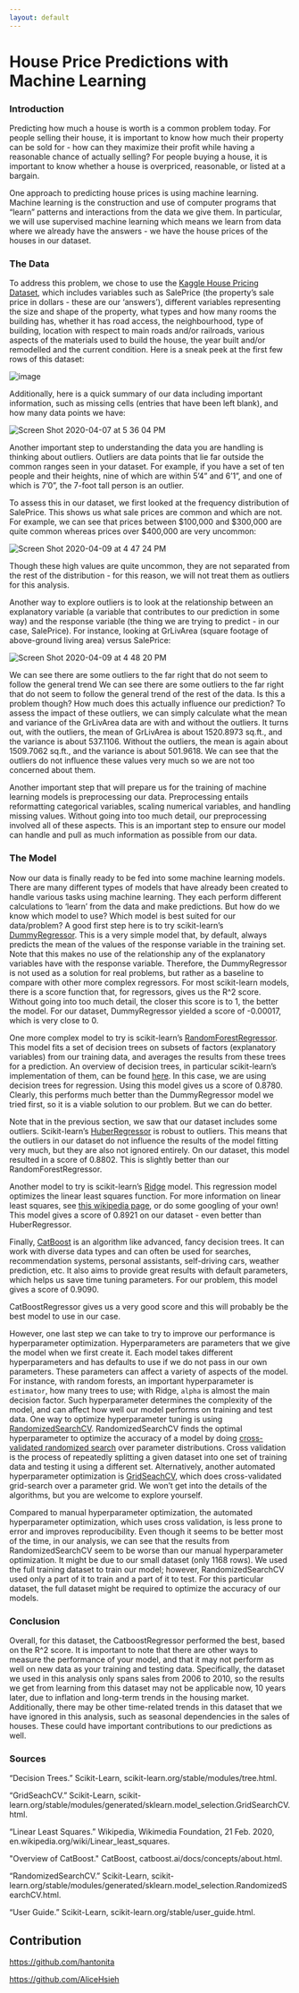 ```yaml
---
layout: default
---
```


# House Price Predictions with Machine Learning

### Introduction

Predicting how much a house is worth is a common problem today. For people selling their house, it is important to know how much their property can be sold for - how can they maximize their profit while having a reasonable chance of actually selling? For people buying a house, it is important to know whether a house is overpriced, reasonable, or listed at a bargain.

One approach to predicting house prices is using machine learning. Machine learning is the construction and use of computer programs that “learn” patterns and interactions from the data we give them. In particular, we will use supervised machine learning which means we learn from data where we already have the answers - we have the house prices of the houses in our dataset. 


### The Data

To address this problem, we chose to use the [Kaggle House Pricing Dataset](https://www.kaggle.com/c/home-data-for-ml-course/overview), which includes variables such as SalePrice (the property’s sale price in dollars - these are our ‘answers’), different variables representing the size and shape of the property, what types and how many rooms the building has, whether it has road access, the neighbourhood, type of building, location with respect to main roads and/or railroads, various aspects of the materials used to build the house, the year built and/or remodelled and the current condition. Here is a sneak peek at the first few rows of this dataset:

![image](https://media.github.students.cs.ubc.ca/user/7101/files/1f641580-79d1-11ea-84b1-3a2453ac1781)

Additionally, here is a quick summary of our data including important information, such as missing cells (entries that have been left blank), and how many data points we have: 

![Screen Shot 2020-04-07 at 5 36 04 PM](https://media.github.students.cs.ubc.ca/user/7101/files/3efb3e00-79d1-11ea-8f77-e76fdb6cf1e9)

Another important step to understanding the data you are handling is thinking about outliers. Outliers are data points that lie far outside the common ranges seen in your dataset. For example, if you have a set of ten people and their heights, nine of which are within 5’4” and 6’1”, and one of which is 7’0”, the 7-foot tall person is an outlier. 

To assess this in our dataset, we first looked at the frequency distribution of SalePrice. This shows us what sale prices are common and which are not. For example, we can see that prices between $100,000 and $300,000 are quite common whereas prices over $400,000 are very uncommon:

![Screen Shot 2020-04-09 at 4 47 24 PM](https://media.github.students.cs.ubc.ca/user/7101/files/239c3b80-7a82-11ea-8209-05eccd98bc78)

Though these high values are quite uncommon, they are not separated from the rest of the distribution - for this reason, we will not treat them as outliers for this analysis. 

Another way to explore outliers is to look at the relationship between an explanatory variable (a variable that contributes to our prediction in some way) and the response variable (the thing we are trying to predict - in our case, SalePrice). For instance, looking at GrLivArea (square footage of above-ground living area) versus SalePrice:

![Screen Shot 2020-04-09 at 4 48 20 PM](https://media.github.students.cs.ubc.ca/user/7101/files/42023700-7a82-11ea-97d8-76f57f228cee)

We can see there are some outliers to the far right that do not seem to follow the general trend We can see there are some outliers to the far right that do not seem to follow the general trend of the rest of the data. Is this a problem though? How much does this actually influence our prediction? To assess the impact of these outliers, we can simply calculate what the mean and variance of the GrLivArea data are with and without the outliers. It turns out, with the outliers, the mean of GrLivArea is about 1520.8973 sq.ft., and the variance is about 537.1106. Without the outliers, the mean is again about 1509.7062 sq.ft., and the variance is about 501.9618. We can see that the outliers do not influence these values very much so we are not too concerned about them. 

Another important step that will prepare us for the training of machine learning models is preprocessing our data. Preprocessing entails reformatting categorical variables, scaling numerical variables, and handling missing values. Without going into too much detail, our preprocessing involved all of these aspects. This is an important step to ensure our model can handle and pull as much information as possible from our data. 

### The Model

Now our data is finally ready to be fed into some machine learning models. There are many different types of models that have already been created to handle various tasks using machine learning. They each perform different calculations to ‘learn’ from the data and make predictions. But how do we know which model to use? Which model is best suited for our data/problem? A good first step here is to try scikit-learn’s [DummyRegressor](https://scikit-learn.org/stable/modules/generated/sklearn.dummy.DummyRegressor.html). This is a very simple model that, by default, always predicts the mean of the values of the response variable in the training set. Note that this makes no use of the relationship any of the explanatory variables have with the response variable. Therefore, the DummyRegressor is not used as a solution for real problems, but rather as a baseline to compare with other more complex regressors. For most scikit-learn models, there is a score function that, for regressors, gives us the R^2 score. Without going into too much detail, the closer this score is to 1, the better the model. For our dataset, DummyRegressor yielded a score of -0.00017, which is very close to 0.

One more complex model to try is scikit-learn’s [RandomForestRegressor](https://scikit-learn.org/stable/modules/generated/sklearn.ensemble.RandomForestRegressor.html). This model fits a set of decision trees on subsets of factors (explanatory variables) from our training data, and averages the results from these trees for a prediction. An overview of decision trees, in particular scikit-learn’s implementation of them, can be found [here](https://scikit-learn.org/stable/modules/tree.html). In this case, we are using decision trees for regression. Using this model gives us a score of 0.8780. Clearly, this performs much better than the DummyRegressor model we tried first, so it is a viable solution to our problem. But we can do better. 

Note that in the previous section, we saw that our dataset includes some outliers. Scikit-learn’s [HuberRegressor](https://scikit-learn.org/stable/modules/generated/sklearn.linear_model.HuberRegressor.html?highlight=huberregressor#sklearn.linear_model.HuberRegressor) is robust to outliers. This means that the outliers in our dataset do not influence the results of the model fitting very much, but they are also not ignored entirely. On our dataset, this model resulted in a score of 0.8802. This is slightly better than our RandomForestRegressor.

Another model to try is scikit-learn’s [Ridge](https://scikit-learn.org/stable/modules/generated/sklearn.linear_model.Ridge.html) model. This regression model optimizes the linear least squares function. For more information on linear least squares, see [this wikipedia page](https://en.wikipedia.org/wiki/Linear_least_squares), or do some googling of your own! This model gives a score of 0.8921 on our dataset - even better than HuberRegressor. 

Finally, [CatBoost](https://catboost.ai/docs/concepts/about.html) is an algorithm like advanced, fancy decision trees. It can work with diverse data types and can often be used for searches, recommendation systems, personal assistants, self-driving cars, weather prediction, etc. It also aims to provide great results with default parameters, which helps us save time tuning parameters. For our problem, this model gives a score of 0.9090. 

CatBoostRegressor gives us a very good score and this will probably be the best model to use in our case. 

However, one last step we can take to try to improve our performance is hyperparameter optimization. Hyperparameters are parameters that we give the model when we first create it. Each model takes different hyperparameters and has defaults to use if we do not pass in our own parameters. These parameters can affect a variety of aspects of the model. For instance, with random forests, an important hyperparameter is `estimator`, how many trees to use; with Ridge, `alpha` is almost the main decision factor. Such hyperparameter determines the complexity of the model, and can affect how well our model performs on training and test data. 
One way to optimize hyperparameter tuning is using [RandomizedSearchCV](https://scikit-learn.org/stable/modules/generated/sklearn.model_selection.RandomizedSearchCV.html). RandomizedSearchCV finds the optimal hyperparameter to optimize the accuracy of a model by doing [cross-validated randomized search](https://scikit-learn.org/stable/auto_examples/model_selection/plot_grid_search_digits.html) over parameter distributions. Cross validation is the process of repeatedly splitting a given dataset into one set of training data and testing it using a different set. Alternatively, another automated hyperparameter optimization is [GridSeachCV](https://scikit-learn.org/stable/modules/generated/sklearn.model_selection.GridSearchCV.html), which does cross-validated grid-search over a parameter grid. We won’t get into the details of the algorithms, but you are welcome to explore yourself.

Compared to manual hyperparameter optimization, the automated hyperparameter optimization, which uses cross validation, is less prone to error and improves reproducibility. Even though it seems to be better most of the time, in our analysis, we can see that the results from RandomizedSearchCV seem to be worse than our manual hyperparameter optimization. It might be due to our small dataset (only 1168 rows). We used the full training dataset to train our model; however, RandomizedSearchCV used only a part of it to train and a part of it to test. For this particular dataset, the full dataset might be required to optimize the accuracy of our models.

### Conclusion
Overall, for this dataset, the CatboostRegressor performed the best, based on the R^2 score. It is important to note that there are other ways to measure the performance of your model, and that it may not perform as well on new data as your training and testing data. Specifically, the dataset we used in this analysis only spans sales from 2006 to 2010, so the results we get from learning from this dataset may not be applicable now, 10 years later, due to inflation and long-term trends in the housing market. Additionally, there may be other time-related trends in this dataset that we have ignored in this analysis, such as seasonal dependencies in the sales of houses. These could have important contributions to our predictions as well. 

### Sources
“Decision Trees.” Scikit-Learn, scikit-learn.org/stable/modules/tree.html.

“GridSeachCV.” Scikit-Learn, scikit-learn.org/stable/modules/generated/sklearn.model_selection.GridSearchCV.html.

“Linear Least Squares.” Wikipedia, Wikimedia Foundation, 21 Feb. 2020, en.wikipedia.org/wiki/Linear_least_squares.

"Overview of CatBoost." CatBoost, catboost.ai/docs/concepts/about.html.

“RandomizedSearchCV.” Scikit-Learn, scikit-learn.org/stable/modules/generated/sklearn.model_selection.RandomizedSearchCV.html.

“User Guide.” Scikit-Learn, scikit-learn.org/stable/user_guide.html.

## Contribution
https://github.com/hantonita 

https://github.com/AliceHsieh 
